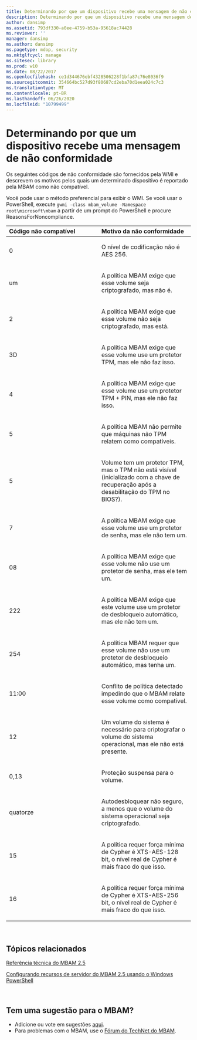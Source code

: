 ```yaml
---
title: Determinando por que um dispositivo recebe uma mensagem de não conformidade
description: Determinando por que um dispositivo recebe uma mensagem de não conformidade
author: dansimp
ms.assetid: 793df330-a0ee-4759-b53a-95618ac74428
ms.reviewer: ''
manager: dansimp
ms.author: dansimp
ms.pagetype: mdop, security
ms.mktglfcycl: manage
ms.sitesec: library
ms.prod: w10
ms.date: 08/22/2017
ms.openlocfilehash: ce1d344676ebf4328506228f1bfa87c76e8036f9
ms.sourcegitcommit: 354664bc527d93f80687cd2eba70d1eea024c7c3
ms.translationtype: MT
ms.contentlocale: pt-BR
ms.lasthandoff: 06/26/2020
ms.locfileid: "10799499"
---
```

# Determinando por que um dispositivo recebe uma mensagem de não conformidade


Os seguintes códigos de não conformidade são fornecidos pela WMI e descrevem os motivos pelos quais um determinado dispositivo é reportado pela MBAM como não compatível.

Você pode usar o método preferencial para exibir o WMI. Se você usar o PowerShell, execute `gwmi -class mbam_volume -Namespace root\microsoft\mbam` a partir de um prompt do PowerShell e procure ReasonsForNoncompliance.

<table>
<colgroup>
<col width="50%" />
<col width="50%" />
</colgroup>
<thead>
<tr class="header">
<th align="left">Código não compatível</th>
<th align="left">Motivo da não conformidade</th>
</tr>
</thead>
<tbody>
<tr class="odd">
<td align="left"><p>0</p></td>
<td align="left"><p>O nível de codificação não é AES 256.</p></td>
</tr>
<tr class="even">
<td align="left"><p>um</p></td>
<td align="left"><p>A política MBAM exige que esse volume seja criptografado, mas não é.</p></td>
</tr>
<tr class="odd">
<td align="left"><p>2</p></td>
<td align="left"><p>A política MBAM exige que esse volume não seja criptografado, mas está.</p></td>
</tr>
<tr class="even">
<td align="left"><p>3D</p></td>
<td align="left"><p>A política MBAM exige que esse volume use um protetor TPM, mas ele não faz isso.</p></td>
</tr>
<tr class="odd">
<td align="left"><p>4</p></td>
<td align="left"><p>A política MBAM exige que esse volume use um protetor TPM + PIN, mas ele não faz isso.</p></td>
</tr>
<tr class="even">
<td align="left"><p>5</p></td>
<td align="left"><p>A política MBAM não permite que máquinas não TPM relatem como compatíveis.</p></td>
</tr>
<tr class="odd">
<td align="left"><p>5</p></td>
<td align="left"><p>Volume tem um protetor TPM, mas o TPM não está visível (inicializado com a chave de recuperação após a desabilitação do TPM no BIOS?).</p></td>
</tr>
<tr class="even">
<td align="left"><p>7</p></td>
<td align="left"><p>A política MBAM exige que esse volume use um protetor de senha, mas ele não tem um.</p></td>
</tr>
<tr class="odd">
<td align="left"><p>08</p></td>
<td align="left"><p>A política MBAM exige que esse volume não use um protetor de senha, mas ele tem um.</p></td>
</tr>
<tr class="even">
<td align="left"><p>222</p></td>
<td align="left"><p>A política MBAM exige que este volume use um protetor de desbloqueio automático, mas ele não tem um.</p></td>
</tr>
<tr class="odd">
<td align="left"><p>254</p></td>
<td align="left"><p>A política MBAM requer que esse volume não use um protetor de desbloqueio automático, mas tenha um.</p></td>
</tr>
<tr class="even">
<td align="left"><p>11:00</p></td>
<td align="left"><p>Conflito de política detectado impedindo que o MBAM relate esse volume como compatível.</p></td>
</tr>
<tr class="odd">
<td align="left"><p>12</p></td>
<td align="left"><p>Um volume do sistema é necessário para criptografar o volume do sistema operacional, mas ele não está presente.</p></td>
</tr>
<tr class="even">
<td align="left"><p>0,13</p></td>
<td align="left"><p>Proteção suspensa para o volume.</p></td>
</tr>
<tr class="odd">
<td align="left"><p>quatorze</p></td>
<td align="left"><p>Autodesbloquear não seguro, a menos que o volume do sistema operacional seja criptografado.</p></td>
</tr>
<tr class="even">
<td align="left"><p>15</p></td>
<td align="left"><p>A política requer força mínima de Cypher é XTS-AES-128 bit, o nível real de Cypher é mais fraco do que isso.</p></td>
</tr>
<tr class="odd">
<td align="left"><p>16</p></td>
<td align="left"><p>A política requer força mínima de Cypher é XTS-AES-256 bit, o nível real de Cypher é mais fraco do que isso.</p></td>
</tr>
</tbody>
</table>

 

## Tópicos relacionados


[Referência técnica do MBAM 2.5](technical-reference-for-mbam-25.md)

[Configurando recursos de servidor do MBAM 2.5 usando o Windows PowerShell](configuring-mbam-25-server-features-by-using-windows-powershell.md)

 
## Tem uma sugestão para o MBAM?
- Adicione ou vote em sugestões [aqui](http://mbam.uservoice.com/forums/268571-microsoft-bitlocker-administration-and-monitoring). 
- Para problemas com o MBAM, use o [Fórum do TechNet do MBAM](https://social.technet.microsoft.com/Forums/home?forum=mdopmbam).
 





